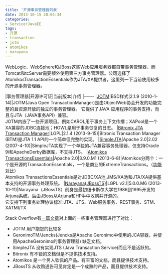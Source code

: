 ```yaml
---
title: '开源事务管理器列表'
date: 2013-10-15 20:04:34
categories: 
- Service+JavaEE
tags: 
- 开源
- transaction
- jotm
- atomikos
- narayana
---
```

WebLogic、WebSphere和JBoss这些Web应用服务器都自带事务管理器，而Tomcat和tcServer需要额外使用第三方事务管理器。公司选择了AtomikosTransactionEssentials作为JTA/XA提供者，这里列一下当前使用较多的开源事务管理器。

|事务管理器|开源许可证|当前版本|介绍
|-----
|[JOTM](http://jotm.ow2.org/xwiki/bin/view/Main/)|BSD样式|2.1.9 (2010-1-14)|JOTM(Java Open TransactionManager)是由ObjectWeb协会开发的功能完整的且资源开放的独立的事务管理器。 它提供了JAVA 应用程序的事务支持，而且与JTA（JAVA事务API）兼容。<br>JOTM内嵌了一些开源项目。例如CAROL用于事务上下文传播；XAPool是一个XA兼容的JDBC连接池；HOWL是用于事务恢复的日志。
|[Bitronix JTA Transaction Manager](http://docs.codehaus.org/display/BTM/Home)|LGPL|2.1.4 (2013-9-15)|Bitronix Transaction Manager (BTM)是JTA 1.1 API的一个简单但完整的实现。
|[SimpleJTA](http://simplejta.sourceforge.net/)|Apache 2.0|2.02 (2007-4-10)|SimpleJTA实现了一个单独的JTA兼容事务处理器，仅支持Oracle 9i和ApacheDerby数据库，不支持JTS。
|[Atomikos TransactionsEssentials](http://www.atomikos.com/Documentation/)|Apache 2.0|3.9.0.M1 (2013-6-8)|Atomikos分两个：一个是开源的TransactionEssentials，一个是商业的ExtremeTransactions。（[功能对比](http://www.atomikos.com/Main/ProductsOverview)）<br>Atomikos TransactionsEssentials是对JDBC/XA池,JMS/XA池和JTA/XA提供基本支持的开源事务处理系统。
|[Narayana(JBossTS)](http://www.jboss.org/narayana)|LGPL v2.1|5.0.0.M6 (2013-10-11)|Narayana（JBossTS）前身是最初纽卡斯尔大学在1986到1995开发的Arjuna系统，后由JBoss从Arjuna和HP手中收购并开源的。<br>它支持下列事务处理协议标准:JTA、JTS、Web服务事务、REST事务、STM、XATMI/TX

Stack Overflow有[一篇文章](http://stackoverflow.com/questions/2978207/atomikos-vs-jotm-vs-bitronix-vs)对上面的一些事务管理器进行了对比：
- JOTM 用户抱怨的比较多
- GeronimoTM/Jencks(Jencks是Apache Geronimo中使用的JCA容器，并使用ApacheGeronimo的事务管理器) 缺乏文档。
- SimpleJTA 没有实现JTS (Java Transaction Service)而且不是活跃的。
- Bitronix 有不错的文档但是不提供技术支持。
- Atomikos 是一个另人钦佩的产品。有丰富的文档，而且提供技术支持。
- JBossTS 从收购通告可见肯定是一个成熟的产品，而且提供技术支持。

